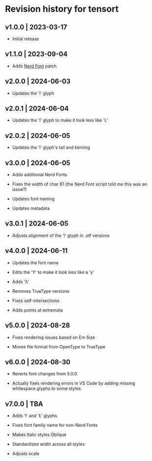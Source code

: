 # Revision history for tensort

## v1.0.0 | 2023-03-17

- Initial release

## v1.1.0 | 2023-09-04

- Adds [Nerd Font](https://www.nerdfonts.com/) patch

## v2.0.0 | 2024-06-03

- Updates the 'l' glyph

## v2.0.1 | 2024-06-04

- Updates the 'l' glyph to make it look less like 'L'

## v2.0.2 | 2024-06-05

- Updates the 'l' glyph's tail and kerning

## v3.0.0 | 2024-06-05

- Adds additional Nerd Fonts

- Fixes the width of char 61 (the Nerd Font script told me this was an issue?)

- Updates font naming

- Updates metadata

## v3.0.1 | 2024-06-05

- Adjusts alignment of the 'l' glyph in .otf versions

## v4.0.0 | 2024-06-11

- Updates the font name

- Edits the 'Y' to make it look less like a 'y'

- Adds 'λ'

- Removes TrueType versions

- Fixes self-intersections

- Adds points at extremata

## v5.0.0 | 2024-08-28

- Fixes rendering issues based on Em Size

- Moves file format from OpenType to TrueType

## v6.0.0 | 2024-08-30

- Reverts font changes from 5.0.0

- Actually fixes rendering errors in VS Code by adding missing whitespace
  glyphs to some styles

## v7.0.0 | TBA

- Adds 'ł' and 'Ł' glyphs

- Fixes font family name for non-Nerd Fonts

- Makes Italic styles Oblique

- Standardizes width across all styles

- Adjusts scale
